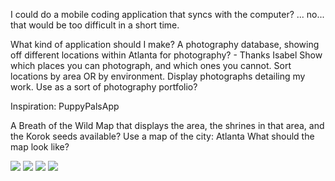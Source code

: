 I could do a mobile coding application that syncs with the computer?
...
no... that would be too difficult in a short time.

What kind of application should I make?
A photography database, showing off different locations within Atlanta for photography? - Thanks Isabel
Show which places you can photograph, and which ones you cannot.
Sort locations by area OR by environment.
Display photographs detailing my work.
Use as a sort of photography portfolio?

Inspiration: PuppyPalsApp

A Breath of the Wild Map that displays the area, the shrines in that area, and the Korok seeds available?
Use a map of the city: Atlanta
What should the map look like?

<img src="wireframes/Web 1920 – 1.png">
<img src="wireframes/Web 1920 – 2.png">
<img src="wireframes/Web 1920 – 3.png">
<img src="wireframes/Web 1920 – 4.png">